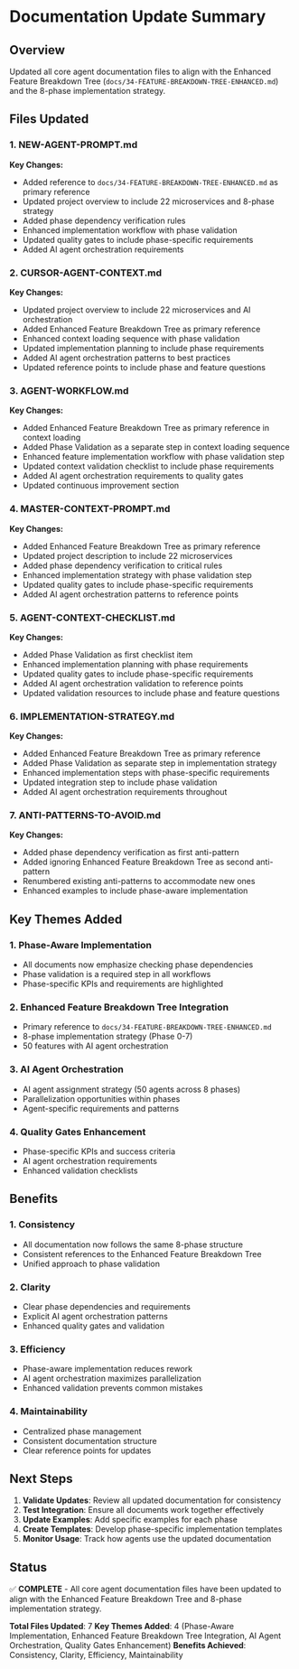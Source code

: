 # Documentation Update Summary

## Overview
Updated all core agent documentation files to align with the Enhanced Feature Breakdown Tree (`docs/34-FEATURE-BREAKDOWN-TREE-ENHANCED.md`) and the 8-phase implementation strategy.

## Files Updated

### 1. NEW-AGENT-PROMPT.md
**Key Changes:**
- Added reference to `docs/34-FEATURE-BREAKDOWN-TREE-ENHANCED.md` as primary reference
- Updated project overview to include 22 microservices and 8-phase strategy
- Added phase dependency verification rules
- Enhanced implementation workflow with phase validation
- Updated quality gates to include phase-specific requirements
- Added AI agent orchestration requirements

### 2. CURSOR-AGENT-CONTEXT.md
**Key Changes:**
- Updated project overview to include 22 microservices and AI orchestration
- Added Enhanced Feature Breakdown Tree as primary reference
- Enhanced context loading sequence with phase validation
- Updated implementation planning to include phase requirements
- Added AI agent orchestration patterns to best practices
- Updated reference points to include phase and feature questions

### 3. AGENT-WORKFLOW.md
**Key Changes:**
- Added Enhanced Feature Breakdown Tree as primary reference in context loading
- Added Phase Validation as a separate step in context loading sequence
- Enhanced feature implementation workflow with phase validation step
- Updated context validation checklist to include phase requirements
- Added AI agent orchestration requirements to quality gates
- Updated continuous improvement section

### 4. MASTER-CONTEXT-PROMPT.md
**Key Changes:**
- Added Enhanced Feature Breakdown Tree as primary reference
- Updated project description to include 22 microservices
- Added phase dependency verification to critical rules
- Enhanced implementation strategy with phase validation step
- Updated quality gates to include phase-specific requirements
- Added AI agent orchestration patterns to reference points

### 5. AGENT-CONTEXT-CHECKLIST.md
**Key Changes:**
- Added Phase Validation as first checklist item
- Enhanced implementation planning with phase requirements
- Updated quality gates to include phase-specific requirements
- Added AI agent orchestration validation to reference points
- Updated validation resources to include phase and feature questions

### 6. IMPLEMENTATION-STRATEGY.md
**Key Changes:**
- Added Enhanced Feature Breakdown Tree as primary reference
- Added Phase Validation as separate step in implementation strategy
- Enhanced implementation steps with phase-specific requirements
- Updated integration step to include phase validation
- Added AI agent orchestration requirements throughout

### 7. ANTI-PATTERNS-TO-AVOID.md
**Key Changes:**
- Added phase dependency verification as first anti-pattern
- Added ignoring Enhanced Feature Breakdown Tree as second anti-pattern
- Renumbered existing anti-patterns to accommodate new ones
- Enhanced examples to include phase-aware implementation

## Key Themes Added

### 1. Phase-Aware Implementation
- All documents now emphasize checking phase dependencies
- Phase validation is a required step in all workflows
- Phase-specific KPIs and requirements are highlighted

### 2. Enhanced Feature Breakdown Tree Integration
- Primary reference to `docs/34-FEATURE-BREAKDOWN-TREE-ENHANCED.md`
- 8-phase implementation strategy (Phase 0-7)
- 50 features with AI agent orchestration

### 3. AI Agent Orchestration
- AI agent assignment strategy (50 agents across 8 phases)
- Parallelization opportunities within phases
- Agent-specific requirements and patterns

### 4. Quality Gates Enhancement
- Phase-specific KPIs and success criteria
- AI agent orchestration requirements
- Enhanced validation checklists

## Benefits

### 1. Consistency
- All documentation now follows the same 8-phase structure
- Consistent references to the Enhanced Feature Breakdown Tree
- Unified approach to phase validation

### 2. Clarity
- Clear phase dependencies and requirements
- Explicit AI agent orchestration patterns
- Enhanced quality gates and validation

### 3. Efficiency
- Phase-aware implementation reduces rework
- AI agent orchestration maximizes parallelization
- Enhanced validation prevents common mistakes

### 4. Maintainability
- Centralized phase management
- Consistent documentation structure
- Clear reference points for updates

## Next Steps

1. **Validate Updates**: Review all updated documentation for consistency
2. **Test Integration**: Ensure all documents work together effectively
3. **Update Examples**: Add specific examples for each phase
4. **Create Templates**: Develop phase-specific implementation templates
5. **Monitor Usage**: Track how agents use the updated documentation

## Status
✅ **COMPLETE** - All core agent documentation files have been updated to align with the Enhanced Feature Breakdown Tree and 8-phase implementation strategy.

**Total Files Updated**: 7
**Key Themes Added**: 4 (Phase-Aware Implementation, Enhanced Feature Breakdown Tree Integration, AI Agent Orchestration, Quality Gates Enhancement)
**Benefits Achieved**: Consistency, Clarity, Efficiency, Maintainability
